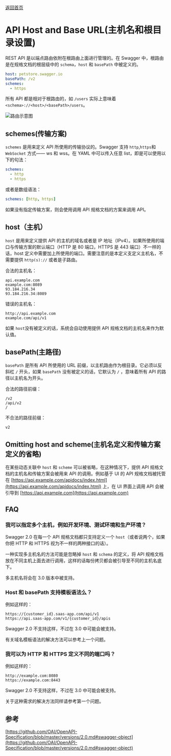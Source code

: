 [返回首页](https://github.com/Runtu4378/swaggerDoc)

# API Host and Base URL(主机名和根目录设置)

REST API 是以端点路由依附在根路由上面进行管理的。在 Swagger 中，根路由是在规格文档的根层级中的 `schema`，`host` 和 `basePath` 中被定义的。

```YAML
host: petstore.swagger.io
basePath: /v2
schemes:
  - https
```

所有 API 都是相对于根路由的，如 `/users` 实际上意味着 `<schema>://<host>/<basePath>/users`。

![路由示意图](http://2434zd29misd3e4a4f1e73ki-wpengine.netdna-ssl.com/wp-content/uploads/2017/02/url-structure.png)

## schemes(传输方案)

`schemes` 是用来定义 API 所使用的传输协议的。Swagger 支持 `http`,`https`和 `WebSocket` 方式—— ws 和 wss。在 YAML 中可以传入任意 list，即是可以使用以下的句法：

```YAML
schemes:
  - http
  - https
```

或者是数组语法：

```YAML
schemes: [http, https]
```

如果没有指定传输方案，则会使用调用 API 规格文档的方案来调用 API。

## host（主机）

`host` 是用来定义提供 API 的主机的域名或者是 IP 地址（IPv4）。如果所使用的端口与传输方案的默认端口（HTTP 是 80 端口，HTTPS 是 443 端口）不一样的话，host 定义中需要加上所使用的端口。需要注意的是本定义支定义主机名，不需要提供 `http(s)://` 或者是子路由。

合法的主机名：

```
api.example.com
example.com:8089
93.184.216.34
93.184.216.34:8089
```

错误的主机名：

```
http://api.example.com
example.com/api/v1
```

如果  `host`没有被定义的话，系统会自动使用提供 API 规格文档的主机名来作为默认值。

## basePath(主路径)

`basePath` 是所有 API 所使用的 URL 前缀，以主机路由作为根目录。它必须以反斜杠 `/` 开头，如果 `basePath` 没有被定义的话，它默认为 `/` ，意味着所有 API 的路径以主机名为开头。

合法的路径前缀：

```
/v2
/api/v2
/
```

不合法的路径前缀：

```
v2
```

## Omitting host and scheme(主机名定义和传输方案定义的省略)

在某些动态关联中 `host` 和 `scheme` 可以被省略，在这种情况下，提供 API 规格文档的主机名和传输方案会被用来 API 的调用。例如基于 UI 的 API 规格文档被托管在 [https://api.example.com/apidocs/index.html](https://api.example.com/apidocs/index.html) 上，在 UI 界面上调用 API 会被引导到 [https://api.example.com](https://api.example.com)

## FAQ

### 我可以指定多个主机，例如开发环境、测试环境和生产环境？

Swagger 2.0 在每一个 API 规格文档都只支持定义一个 `host`（或者说两个，如果你把 HTTP 和 HTTPS 视为不一样的两种接口的话）。

一种实现多主机名的方法可能是忽略掉 `host` 和 `schema` 的定义，将 API 规格文档放在不同主机上面去进行调用，这样的话每份拷贝都会被引导至不同的主机名底下。

多主机名将会在 3.0 版本中被支持。

### Host 和 basePath 支持模板语法么？

例如这样的：

```
https://{customer_id}.saas-app.com/api/v1
https://api.saas-app.com/v1/{customer_id}/apis
```

Swagger 2.0 不支持这样，不过在 3.0 中可能会被支持。

有关域名模板语法的解决方法可以参考上一个问题。

### 我可以为 HTTP 和 HTTPS 定义不同的端口吗？

例如这样的：

```
http://example.com:8080
https://example.com:8443
```

Swagger 2.0 不支持这样，不过在 3.0 中可能会被支持。

关于这种需求的解决方法同样请参考第一个问题。

## 参考
[https://github.com/OAI/OpenAPI-Specification/blob/master/versions/2.0.md#swagger-object](https://github.com/OAI/OpenAPI-Specification/blob/master/versions/2.0.md#swagger-object)